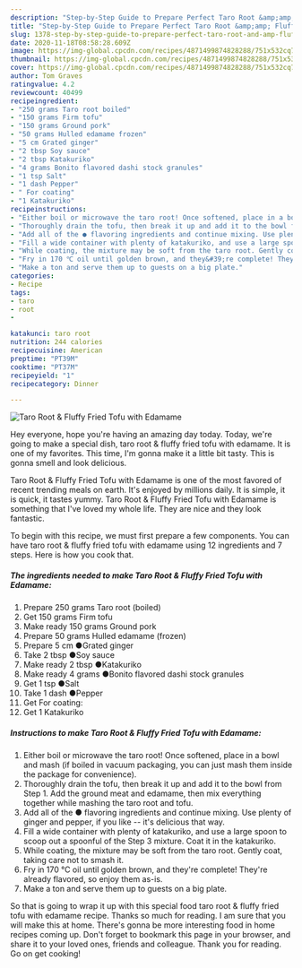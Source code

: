 ```yaml
---
description: "Step-by-Step Guide to Prepare Perfect Taro Root &amp;amp; Fluffy Fried Tofu with Edamame"
title: "Step-by-Step Guide to Prepare Perfect Taro Root &amp;amp; Fluffy Fried Tofu with Edamame"
slug: 1378-step-by-step-guide-to-prepare-perfect-taro-root-and-amp-fluffy-fried-tofu-with-edamame
date: 2020-11-18T08:58:28.609Z
image: https://img-global.cpcdn.com/recipes/4871499874828288/751x532cq70/taro-root-fluffy-fried-tofu-with-edamame-recipe-main-photo.jpg
thumbnail: https://img-global.cpcdn.com/recipes/4871499874828288/751x532cq70/taro-root-fluffy-fried-tofu-with-edamame-recipe-main-photo.jpg
cover: https://img-global.cpcdn.com/recipes/4871499874828288/751x532cq70/taro-root-fluffy-fried-tofu-with-edamame-recipe-main-photo.jpg
author: Tom Graves
ratingvalue: 4.2
reviewcount: 40499
recipeingredient:
- "250 grams Taro root boiled"
- "150 grams Firm tofu"
- "150 grams Ground pork"
- "50 grams Hulled edamame frozen"
- "5 cm Grated ginger"
- "2 tbsp Soy sauce"
- "2 tbsp Katakuriko"
- "4 grams Bonito flavored dashi stock granules"
- "1 tsp Salt"
- "1 dash Pepper"
- " For coating"
- "1 Katakuriko"
recipeinstructions:
- "Either boil or microwave the taro root! Once softened, place in a bowl and mash (if boiled in vacuum packaging, you can just mash them inside the package for convenience)."
- "Thoroughly drain the tofu, then break it up and add it to the bowl from Step 1. Add the ground meat and edamame, then mix everything together while mashing the taro root and tofu."
- "Add all of the ● flavoring ingredients and continue mixing. Use plenty of ginger and pepper, if you like -- it&#39;s delicious that way."
- "Fill a wide container with plenty of katakuriko, and use a large spoon to scoop out a spoonful of the Step 3 mixture. Coat it in the katakuriko."
- "While coating, the mixture may be soft from the taro root. Gently coat, taking care not to smash it."
- "Fry in 170 ℃ oil until golden brown, and they&#39;re complete! They&#39;re already flavored, so enjoy them as-is."
- "Make a ton and serve them up to guests on a big plate."
categories:
- Recipe
tags:
- taro
- root
- 

katakunci: taro root  
nutrition: 244 calories
recipecuisine: American
preptime: "PT39M"
cooktime: "PT37M"
recipeyield: "1"
recipecategory: Dinner

---
```



![Taro Root &amp; Fluffy Fried Tofu with Edamame](https://img-global.cpcdn.com/recipes/4871499874828288/751x532cq70/taro-root-fluffy-fried-tofu-with-edamame-recipe-main-photo.jpg)

Hey everyone, hope you're having an amazing day today. Today, we're going to make a special dish, taro root &amp; fluffy fried tofu with edamame. It is one of my favorites. This time, I'm gonna make it a little bit tasty. This is gonna smell and look delicious.



Taro Root &amp; Fluffy Fried Tofu with Edamame is one of the most favored of recent trending meals on earth. It's enjoyed by millions daily. It is simple, it is quick, it tastes yummy. Taro Root &amp; Fluffy Fried Tofu with Edamame is something that I've loved my whole life. They are nice and they look fantastic.


To begin with this recipe, we must first prepare a few components. You can have taro root &amp; fluffy fried tofu with edamame using 12 ingredients and 7 steps. Here is how you cook that.

<!--inarticleads1-->

##### The ingredients needed to make Taro Root &amp; Fluffy Fried Tofu with Edamame:

1. Prepare 250 grams Taro root (boiled)
1. Get 150 grams Firm tofu
1. Make ready 150 grams Ground pork
1. Prepare 50 grams Hulled edamame (frozen)
1. Prepare 5 cm ●Grated ginger
1. Take 2 tbsp ●Soy sauce
1. Make ready 2 tbsp ●Katakuriko
1. Make ready 4 grams ●Bonito flavored dashi stock granules
1. Get 1 tsp ●Salt
1. Take 1 dash ●Pepper
1. Get  For coating:
1. Get 1 Katakuriko




<!--inarticleads2-->

##### Instructions to make Taro Root &amp; Fluffy Fried Tofu with Edamame:

1. Either boil or microwave the taro root! Once softened, place in a bowl and mash (if boiled in vacuum packaging, you can just mash them inside the package for convenience).
1. Thoroughly drain the tofu, then break it up and add it to the bowl from Step 1. Add the ground meat and edamame, then mix everything together while mashing the taro root and tofu.
1. Add all of the ● flavoring ingredients and continue mixing. Use plenty of ginger and pepper, if you like -- it&#39;s delicious that way.
1. Fill a wide container with plenty of katakuriko, and use a large spoon to scoop out a spoonful of the Step 3 mixture. Coat it in the katakuriko.
1. While coating, the mixture may be soft from the taro root. Gently coat, taking care not to smash it.
1. Fry in 170 ℃ oil until golden brown, and they&#39;re complete! They&#39;re already flavored, so enjoy them as-is.
1. Make a ton and serve them up to guests on a big plate.




So that is going to wrap it up with this special food taro root &amp; fluffy fried tofu with edamame recipe. Thanks so much for reading. I am sure that you will make this at home. There's gonna be more interesting food in home recipes coming up. Don't forget to bookmark this page in your browser, and share it to your loved ones, friends and colleague. Thank you for reading. Go on get cooking!

